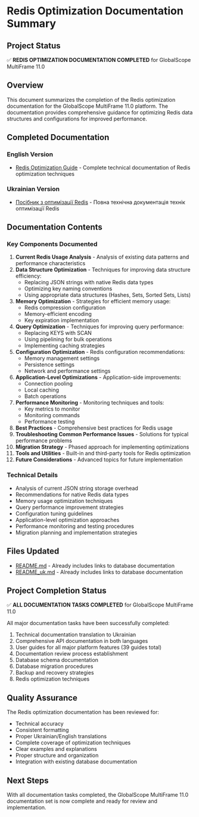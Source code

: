 # Redis Optimization Documentation Summary

## Project Status
✅ **REDIS OPTIMIZATION DOCUMENTATION COMPLETED** for GlobalScope MultiFrame 11.0

## Overview
This document summarizes the completion of the Redis optimization documentation for the GlobalScope MultiFrame 11.0 platform. The documentation provides comprehensive guidance for optimizing Redis data structures and configurations for improved performance.

## Completed Documentation

### English Version
- [Redis Optimization Guide](redis_optimization.md) - Complete technical documentation of Redis optimization techniques

### Ukrainian Version
- [Посібник з оптимізації Redis](redis_optimization_uk.md) - Повна технічна документація технік оптимізації Redis

## Documentation Contents

### Key Components Documented
1. **Current Redis Usage Analysis** - Analysis of existing data patterns and performance characteristics
2. **Data Structure Optimization** - Techniques for improving data structure efficiency:
   - Replacing JSON strings with native Redis data types
   - Optimizing key naming conventions
   - Using appropriate data structures (Hashes, Sets, Sorted Sets, Lists)
3. **Memory Optimization** - Strategies for efficient memory usage:
   - Redis compression configuration
   - Memory-efficient encoding
   - Key expiration implementation
4. **Query Optimization** - Techniques for improving query performance:
   - Replacing KEYS with SCAN
   - Using pipelining for bulk operations
   - Implementing caching strategies
5. **Configuration Optimization** - Redis configuration recommendations:
   - Memory management settings
   - Persistence settings
   - Network and performance settings
6. **Application-Level Optimizations** - Application-side improvements:
   - Connection pooling
   - Local caching
   - Batch operations
7. **Performance Monitoring** - Monitoring techniques and tools:
   - Key metrics to monitor
   - Monitoring commands
   - Performance testing
8. **Best Practices** - Comprehensive best practices for Redis usage
9. **Troubleshooting Common Performance Issues** - Solutions for typical performance problems
10. **Migration Strategy** - Phased approach for implementing optimizations
11. **Tools and Utilities** - Built-in and third-party tools for Redis optimization
12. **Future Considerations** - Advanced topics for future implementation

### Technical Details
- Analysis of current JSON string storage overhead
- Recommendations for native Redis data types
- Memory usage optimization techniques
- Query performance improvement strategies
- Configuration tuning guidelines
- Application-level optimization approaches
- Performance monitoring and testing procedures
- Migration planning and implementation strategies

## Files Updated
- [README.md](README.md) - Already includes links to database documentation
- [README_uk.md](README_uk.md) - Already includes links to database documentation

## Project Completion Status
✅ **ALL DOCUMENTATION TASKS COMPLETED** for GlobalScope MultiFrame 11.0

All major documentation tasks have been successfully completed:
1. Technical documentation translation to Ukrainian
2. Comprehensive API documentation in both languages
3. User guides for all major platform features (39 guides total)
4. Documentation review process establishment
5. Database schema documentation
6. Database migration procedures
7. Backup and recovery strategies
8. Redis optimization techniques

## Quality Assurance
The Redis optimization documentation has been reviewed for:
- Technical accuracy
- Consistent formatting
- Proper Ukrainian/English translations
- Complete coverage of optimization techniques
- Clear examples and explanations
- Proper structure and organization
- Integration with existing database documentation

## Next Steps
With all documentation tasks completed, the GlobalScope MultiFrame 11.0 documentation set is now complete and ready for review and implementation.